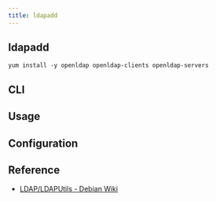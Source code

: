 ```yaml
---
title: ldapadd
---
```


## ldapadd



```
yum install -y openldap openldap-clients openldap-servers
```


## CLI

## Usage

## Configuration

## Reference
- [LDAP/LDAPUtils \- Debian Wiki](https://wiki.debian.org/LDAP/LDAPUtils)
